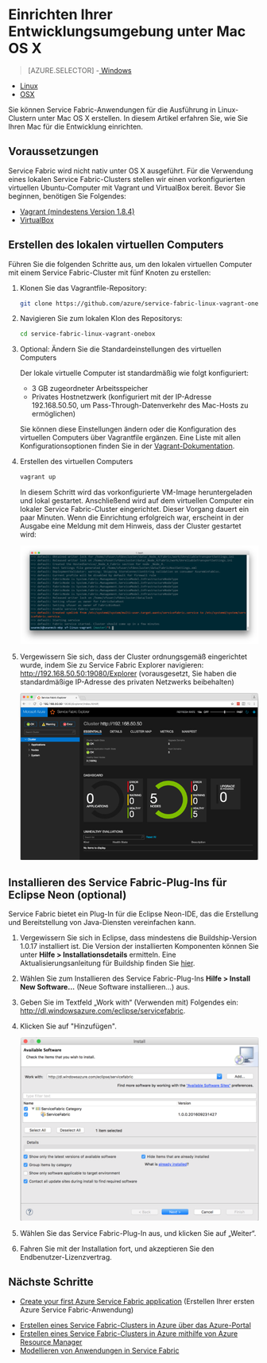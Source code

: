 <properties
   pageTitle="Einrichten Ihrer Entwicklungsumgebung unter Mac OS X | Microsoft Azure"
   description="Installieren Sie Laufzeit, SDK und Tools, und erstellen Sie einen lokalen Entwicklungscluster. Nach Abschluss des Setups können Sie mit der Erstellung von Clientanwendungen unter Mac OS X beginnen."
   services="service-fabric"
   documentationCenter=".net"
   authors="seanmck"
   manager="timlt"
   editor=""/>

<tags
   ms.service="service-fabric"
   ms.devlang="dotNet"
   ms.topic="get-started-article"
   ms.tgt_pltfrm="NA"
   ms.workload="NA"
   ms.date="09/25/2016"
   ms.author="seanmck"/>

# Einrichten Ihrer Entwicklungsumgebung unter Mac OS X

> [AZURE.SELECTOR]
-[ Windows](service-fabric-get-started.md)
- [Linux](service-fabric-get-started-linux.md)
- [OSX](service-fabric-get-started-mac.md)

Sie können Service Fabric-Anwendungen für die Ausführung in Linux-Clustern unter Mac OS X erstellen. In diesem Artikel erfahren Sie, wie Sie Ihren Mac für die Entwicklung einrichten.

## Voraussetzungen

Service Fabric wird nicht nativ unter OS X ausgeführt. Für die Verwendung eines lokalen Service Fabric-Clusters stellen wir einen vorkonfigurierten virtuellen Ubuntu-Computer mit Vagrant und VirtualBox bereit. Bevor Sie beginnen, benötigen Sie Folgendes:

- [Vagrant (mindestens Version 1.8.4)](http://wwww.vagrantup.com/downloads)
- [VirtualBox](http://www.virtualbox.org/wiki/Downloads)

## Erstellen des lokalen virtuellen Computers

Führen Sie die folgenden Schritte aus, um den lokalen virtuellen Computer mit einem Service Fabric-Cluster mit fünf Knoten zu erstellen:

1. Klonen Sie das Vagrantfile-Repository:

    ```bash
    git clone https://github.com/azure/service-fabric-linux-vagrant-onebox.git
    ```

2. Navigieren Sie zum lokalen Klon des Repositorys:

    ```bash
    cd service-fabric-linux-vagrant-onebox
    ```

3. Optional: Ändern Sie die Standardeinstellungen des virtuellen Computers

    Der lokale virtuelle Computer ist standardmäßig wie folgt konfiguriert:

    - 3 GB zugeordneter Arbeitsspeicher
    - Privates Hostnetzwerk (konfiguriert mit der IP-Adresse 192.168.50.50, um Pass-Through-Datenverkehr des Mac-Hosts zu ermöglichen)

    Sie können diese Einstellungen ändern oder die Konfiguration des virtuellen Computers über Vagrantfile ergänzen. Eine Liste mit allen Konfigurationsoptionen finden Sie in der [Vagrant-Dokumentation](http://www.vagrantup.com/docs).

4. Erstellen des virtuellen Computers

    ```bash
    vagrant up
    ```

    In diesem Schritt wird das vorkonfigurierte VM-Image heruntergeladen und lokal gestartet. Anschließend wird auf dem virtuellen Computer ein lokaler Service Fabric-Cluster eingerichtet. Dieser Vorgang dauert ein paar Minuten. Wenn die Einrichtung erfolgreich war, erscheint in der Ausgabe eine Meldung mit dem Hinweis, dass der Cluster gestartet wird:

    ![Start der Clustereinrichtung nach Bereitstellung des virtuellen Computers][cluster-setup-script]

5. Vergewissern Sie sich, dass der Cluster ordnungsgemäß eingerichtet wurde, indem Sie zu Service Fabric Explorer navigieren: http://192.168.50.50:19080/Explorer (vorausgesetzt, Sie haben die standardmäßige IP-Adresse des privaten Netzwerks beibehalten)

    ![Service Fabric Explorer auf dem Host-Mac][sfx-mac]


## Installieren des Service Fabric-Plug-Ins für Eclipse Neon (optional)

Service Fabric bietet ein Plug-In für die Eclipse Neon-IDE, das die Erstellung und Bereitstellung von Java-Diensten vereinfachen kann.

1. Vergewissern Sie sich in Eclipse, dass mindestens die Buildship-Version 1.0.17 installiert ist. Die Version der installierten Komponenten können Sie unter **Hilfe > Installationsdetails** ermitteln. Eine Aktualisierungsanleitung für Buildship finden Sie [hier][buildship-update].

2. Wählen Sie zum Installieren des Service Fabric-Plug-Ins **Hilfe > Install New Software...** (Neue Software installieren...) aus.

3. Geben Sie im Textfeld „Work with“ (Verwenden mit) Folgendes ein: http://dl.windowsazure.com/eclipse/servicefabric.

4. Klicken Sie auf "Hinzufügen".

    ![Eclipse Neon-Plug-In für Service Fabric][sf-eclipse-plugin-install]

5. Wählen Sie das Service Fabric-Plug-In aus, und klicken Sie auf „Weiter“.

6. Fahren Sie mit der Installation fort, und akzeptieren Sie den Endbenutzer-Lizenzvertrag.

## Nächste Schritte

- [Create your first Azure Service Fabric application](service-fabric-create-your-first-linux-application-with-java.md) (Erstellen Ihrer ersten Azure Service Fabric-Anwendung)

<!-- Links -->

- [Erstellen eines Service Fabric-Clusters in Azure über das Azure-Portal](service-fabric-cluster-creation-via-portal.md)
- [Erstellen eines Service Fabric-Clusters in Azure mithilfe von Azure Resource Manager](service-fabric-cluster-creation-via-arm.md)
- [Modellieren von Anwendungen in Service Fabric](service-fabric-application-model.md)

<!-- Images -->
[cluster-setup-script]: ./media/service-fabric-get-started-mac/cluster-setup-mac.png
[sfx-mac]: ./media/service-fabric-get-started-mac/sfx-mac.png
[sf-eclipse-plugin-install]: ./media/service-fabric-get-started-mac/sf-eclipse-plugin-install.png
[buildship-update]: https://projects.eclipse.org/projects/tools.buildship

<!---HONumber=AcomDC_0928_2016-->